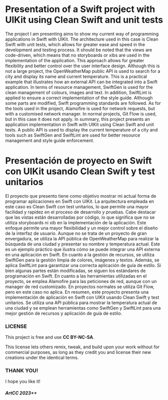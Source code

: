 # Presentation of a Swift project with UIKit using Clean Swift and unit tests

The project I am presenting aims to show my current way of programming applications in Swift with UIKit. The architecture used in this case is Clean Swift with unit tests, which allows for greater ease and speed in the development and testing process.
It should be noted that the views are code-driven, which means that no storyboards or xibs are used in the implementation of the application. This approach allows for greater flexibility and better control over the user interface design.
Although this is not a large project, the OpenWeatherMap public API is used to search for a city and display its name and current temperature. This is a practical example that illustrates how an external API can be integrated into a Swift application.
In terms of resource management, SwiftGen is used for the clean management of colours, images and text. In addition, SwiftLint is applied to ensure a correct implementation of the style guide. Although some parts are modified, Swift programming standards are followed.
As for the tools used in the project, Alamofire is used for network requests, but with a customised network manager. In normal projects, Git Flow is used, but in this case it does not apply.
In summary, this project presents an application implementation in Swift with UIKit using Clean Swift and unit tests. A public API is used to display the current temperature of a city and tools such as SwiftGen and SwiftLint are used for better resource management and style guide enforcement.

# Presentación de proyecto en Swift con UIKit usando Clean Swift y test unitarios

El proyecto que presento tiene como objetivo mostrar mi actual forma de programar aplicaciones en Swift con UIKit. La arquitectura empleada en este caso es Clean Swift con test unitarios, lo que permite una mayor facilidad y rapidez en el proceso de desarrollo y pruebas.
Cabe destacar que las vistas están desarrolladas por código, lo que significa que no se utiliza storyboards ni xib en la implementación de la aplicación. Este enfoque permite una mayor flexibilidad y un mejor control sobre el diseño de la interfaz de usuario.
Aunque no se trata de un proyecto de gran envergadura, se utiliza la API pública de OpenWeatherMap para realizar la búsqueda de una ciudad y presentar su nombre y temperatura actual. Este es un ejemplo práctico que ilustra cómo se puede integrar una API externa en una aplicación en Swift.
En cuanto a la gestión de recursos, se utiliza SwiftGen para la gestión limpia de colores, imágenes y textos. Además, se aplica SwiftLint para garantizar una correcta aplicación de guía de estilo. Si bien algunas partes están modificadas, se siguen los estándares de programación en Swift.
En cuanto a las herramientas utilizadas en el proyecto, se emplea Alamofire para las peticiones de red, aunque con un manager de red customizado. En proyectos normales se utiliza Git Flow, pero en este caso no aplica.
En resumen, este proyecto presenta una implementación de aplicación en Swift con UIKit usando Clean Swift y test unitarios. Se utiliza una API pública para mostrar la temperatura actual de una ciudad y se emplean herramientas como SwiftGen y SwiftLint para una mejor gestión de recursos y aplicación de guía de estilo.

### LICENSE

This project is free and use <b>CC BY-NC-SA</b>.

This license lets others remix, tweak, and build upon your work without for commercial purposes, as long as they credit you and license their new creations under the identical terms.

### THANK YOU!

I hope you like it!

##### ArtCC 2023++
